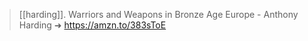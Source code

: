 > [[harding]]. Warriors and Weapons in Bronze Age Europe - Anthony Harding ➜ https://amzn.to/383sToE